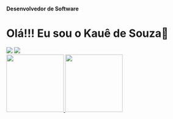 #### Desenvolvedor de Software
# Olá!!! Eu sou o Kauê de Souza👋


<div> 
  <a href ="mailto:kauesouza.dev@gmail.com" target="_blank"><img src="https://img.shields.io/badge/-Gmail-%23333?style=for-the-badge&logo=gmail&logoColor=white"></a>
  <a href="https://www.linkedin.com/in/kau%C3%AA-de-souza-83380826b/" target="_blank"><img src="https://img.shields.io/badge/-LinkedIn-%230077B5?style=for-the-badge&logo=linkedin&logoColor=white"</a> 
</div>

<div>
  <img height="150em" src="https://i.pinimg.com/originals/a0/d5/81/a0d581666d26dd9c66bf8ed395cba948.gif"/>
  <img height="150em" src="https://github-readme-stats.vercel.app/api/top-langs?username=K1auez&layout=compact&langs_count=16&card&card_width=320""/>
</div>

